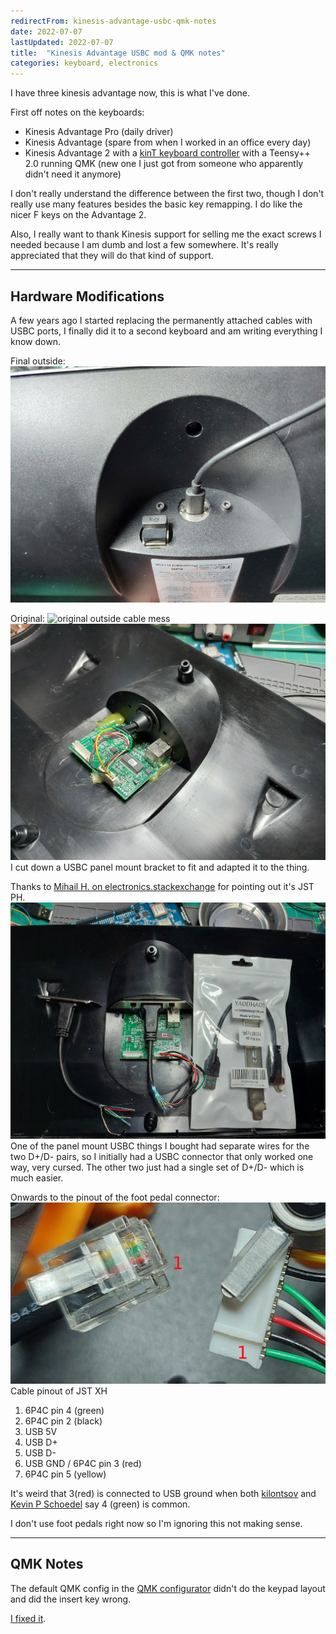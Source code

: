 ```yaml
---
redirectFrom: kinesis-advantage-usbc-qmk-notes
date: 2022-07-07
lastUpdated: 2022-07-07
title:  "Kinesis Advantage USBC mod & QMK notes"
categories: keyboard, electronics
---
```


I have three kinesis advantage now, this is what I've done.


First off notes on the keyboards:
* Kinesis Advantage Pro (daily driver)
* Kinesis Advantage (spare from when I worked in an office every day)
* Kinesis Advantage 2 with a [kinT keyboard controller](https://github.com/kinx-project/kint) with a Teensy++ 2.0 running QMK (new one I just got from someone who apparently didn't need it anymore)

I don't really understand the difference between the first two, though I don't
really use many features besides the basic key remapping.
I do like the nicer F keys on the Advantage 2.


Also, I really want to thank Kinesis support for selling me the exact screws I needed because I am dumb and lost a few somewhere.
It's really appreciated that they will do that kind of support.

----
## Hardware Modifications

A few years ago I started replacing the permanently attached cables with USBC ports, I finally did it to a second keyboard and am writing everything I know down.

Final outside:
![final outside](/assets/pages/kinesis-advantage-notes/final_outside.jpg)

Original:
![original outside cable mess](/assets/pages/kinesis-advantage-notes/orig_outside.jpg)
![original inside](/assets/pages/kinesis-advantage-notes/orig_inside.jpg)
I cut down a USBC panel mount bracket to fit and adapted it to the thing.

Thanks to [Mihail H. on electronics.stackexchange](https://electronics.stackexchange.com/a/559183/181040) for pointing out it's JST PH.
![usbc cables & final inside](/assets/pages/kinesis-advantage-notes/cables.jpg)
One of the panel mount USBC things I bought had separate wires for the two D+/D- pairs, so I initially had a USBC connector that only worked one way, very cursed.
The other two just had a single set of D+/D- which is much easier.

Onwards to the pinout of the foot pedal connector:
![final outside](/assets/pages/kinesis-advantage-notes/connector.jpg)
Cable pinout of JST XH
1. 6P4C pin 4 (green)
2. 6P4C pin 2 (black)
3. USB 5V
4. USB D+
5. USB D-
6. USB GND / 6P4C pin 3 (red)
7. 6P4C pin 5 (yellow)


It's weird that 3(red) is connected to USB ground when both [kilontsov](https://gist.github.com/kolontsov/c5150fb253cf61c9c6865d12be4d02c8) and [Kevin P Schoedel](http://www.kw.igs.net/~schoedel/kinesis/) say 4 (green) is common.

I don't use foot pedals right now so I'm ignoring this not making sense.


-----
## QMK Notes


The default QMK config in the [QMK configurator](https://config.qmk.fm/#/kinesis/kint2pp/LAYOUT) didn't do the keypad layout and did the insert key wrong.

<a href="/images/kinesis-advantage-notes/kinesis_kint2pp_layout_mine.json">I fixed it</a>.

